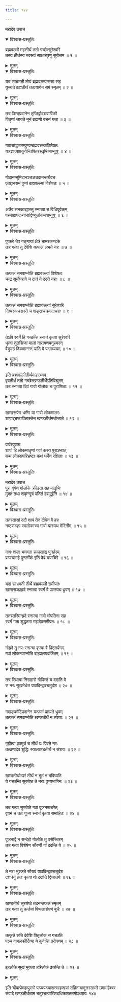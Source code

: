 ```yaml
---
title: १४४

---
```

महादेव उवाच  

<details open><summary>विश्वास-प्रस्तुतिः</summary>

ब्रह्मवल्ली महत्तीर्थं ततो गच्छेत्सुरेश्वरि  
तस्य तीर्थस्य स्वरूपं साक्षाच्छृणु सुरोत्तम ॥ १ ॥
</details>

<details><summary>मूलम्</summary>

ब्रह्मवल्ली महत्तीर्थं ततो गच्छेत्सुरेश्वरि  
तस्य तीर्थस्य स्वरूपं साक्षाच्छृणु सुरोत्तम ॥ १ ॥
</details>



<details open><summary>विश्वास-प्रस्तुतिः</summary>

यत्र साभ्रमती तोयं ब्रह्मवल्ल्यम्भसा सह  
युज्यते ब्रह्मतीर्थं तत्प्रयागेन समं स्मृतम् ॥ २ ॥
</details>

<details><summary>मूलम्</summary>

यत्र साभ्रमती तोयं ब्रह्मवल्ल्यम्भसा सह  
युज्यते ब्रह्मतीर्थं तत्प्रयागेन समं स्मृतम् ॥ २ ॥
</details>



<details open><summary>विश्वास-प्रस्तुतिः</summary>

तत्र पिण्डप्रदानेन तृप्तिर्द्वादशवार्षिकी  
पितॄणां जायते नूनं ब्रह्मणो वचनं यथा ॥ ३ ॥
</details>

<details><summary>मूलम्</summary>

तत्र पिण्डप्रदानेन तृप्तिर्द्वादशवार्षिकी  
पितॄणां जायते नूनं ब्रह्मणो वचनं यथा ॥ ३ ॥
</details>



<details open><summary>विश्वास-प्रस्तुतिः</summary>

गयाश्राद्धसमम्पुण्यम्ब्रह्मवल्ल्यांविशेषतः  
यत्रज्ञात्वाप्रकुर्वन्तिपितरस्तृप्तिमाप्नुयुः ॥ ४ ॥
</details>

<details><summary>मूलम्</summary>

गयाश्राद्धसमम्पुण्यम्ब्रह्मवल्ल्यांविशेषतः  
यत्रज्ञात्वाप्रकुर्वन्तिपितरस्तृप्तिमाप्नुयुः ॥ ४ ॥
</details>



<details open><summary>विश्वास-प्रस्तुतिः</summary>

गोदानम्भूमिदानञ्चअन्नदानन्तथैवच  
एतद्दानसमं पुण्यं ब्रह्मवल्ल्यां विशेषतः ॥ ५ ॥
</details>

<details><summary>मूलम्</summary>

गोदानम्भूमिदानञ्चअन्नदानन्तथैवच  
एतद्दानसमं पुण्यं ब्रह्मवल्ल्यां विशेषतः ॥ ५ ॥
</details>



<details open><summary>विश्वास-प्रस्तुतिः</summary>

अत्रैव सनकाद्यास्तु स्नात्वा च विधिपूर्वकम्  
परम्ब्रह्मपदध्यानाद्विष्णुलोकमवाप्नुयुः ॥ ६ ॥
</details>

<details><summary>मूलम्</summary>

अत्रैव सनकाद्यास्तु स्नात्वा च विधिपूर्वकम्  
परम्ब्रह्मपदध्यानाद्विष्णुलोकमवाप्नुयुः ॥ ६ ॥
</details>



<details open><summary>विश्वास-प्रस्तुतिः</summary>

पुष्करे चैव गङ्गायां क्षेत्रे चामरकण्टके  
तत्र गत्वा तु देवेशि यत्फलं लभते नरः ॥ ७ ॥
</details>

<details><summary>मूलम्</summary>

पुष्करे चैव गङ्गायां क्षेत्रे चामरकण्टके  
तत्र गत्वा तु देवेशि यत्फलं लभते नरः ॥ ७ ॥
</details>



<details open><summary>विश्वास-प्रस्तुतिः</summary>

तत्फलं समवाप्नोति ब्रह्मवल्ल्यां विशेषतः  
चन्द्र सूर्योपरागे च दानं ये ददते नराः ॥ ८ ॥
</details>

<details><summary>मूलम्</summary>

तत्फलं समवाप्नोति ब्रह्मवल्ल्यां विशेषतः  
चन्द्र सूर्योपरागे च दानं ये ददते नराः ॥ ८ ॥
</details>



<details open><summary>विश्वास-प्रस्तुतिः</summary>

तत्फलं समवाप्नोति ब्रह्मावल्ल्यां सुरेश्वरि  
दिव्यरूपधरास्ते च शङ्खचक्रगदाधराः ॥ ९ ॥
</details>

<details><summary>मूलम्</summary>

तत्फलं समवाप्नोति ब्रह्मावल्ल्यां सुरेश्वरि  
दिव्यरूपधरास्ते च शङ्खचक्रगदाधराः ॥ ९ ॥
</details>



<details open><summary>विश्वास-प्रस्तुतिः</summary>

तेऽपि स्वर्गे हि गच्छन्ति स्नानं कृत्वा सुरेश्वरि  
धृत्वा तुलसिजां मालां नारायणमनुस्मरन्  
वैकुण्ठं दिव्यमानन्दं याति वै पदमव्ययम् ॥ १० ॥
</details>

<details><summary>मूलम्</summary>

तेऽपि स्वर्गे हि गच्छन्ति स्नानं कृत्वा सुरेश्वरि  
धृत्वा तुलसिजां मालां नारायणमनुस्मरन्  
वैकुण्ठं दिव्यमानन्दं याति वै पदमव्ययम् ॥ १० ॥
</details>



<details open><summary>विश्वास-प्रस्तुतिः</summary>

इति ब्रह्मवल्लीतीर्थमाहात्म्यम्  
वृषतीर्थं ततो गच्छेत्खण्डतीर्थेऽतिविश्रुतम्  
तत्र स्नात्वा दिवं गावो गोलोकं च पुराश्रिताः ॥ ११ ॥
</details>

<details><summary>मूलम्</summary>

इति ब्रह्मवल्लीतीर्थमाहात्म्यम्  
वृषतीर्थं ततो गच्छेत्खण्डतीर्थेऽतिविश्रुतम्  
तत्र स्नात्वा दिवं गावो गोलोकं च पुराश्रिताः ॥ ११ ॥
</details>



<details open><summary>विश्वास-प्रस्तुतिः</summary>

खण्डरूपेण धर्मेण या गावो लोकमातरः  
शापाद्भ्रष्टावितास्तेन खण्डतीर्थमथोच्यते ॥ १२ ॥
</details>

<details><summary>मूलम्</summary>

खण्डरूपेण धर्मेण या गावो लोकमातरः  
शापाद्भ्रष्टावितास्तेन खण्डतीर्थमथोच्यते ॥ १२ ॥
</details>



<details open><summary>विश्वास-प्रस्तुतिः</summary>

पार्वत्युवाच  
शापो हि लोकमातॄणां गवां कस्य पुराऽभवत्  
कथं लोकात्परिभ्रष्टाः कथं धर्मेण रक्षिताः ॥ १३ ॥
</details>

<details><summary>मूलम्</summary>

पार्वत्युवाच  
शापो हि लोकमातॄणां गवां कस्य पुराऽभवत्  
कथं लोकात्परिभ्रष्टाः कथं धर्मेण रक्षिताः ॥ १३ ॥
</details>



<details open><summary>विश्वास-प्रस्तुतिः</summary>

महादेव उवाच  
पुरा वृषेण गोलोके क्रीडता सह मातृभिः  
मुक्तं तथा शकृन्मूत्रं पतितं हरमूर्द्धनि ॥ १४ ॥
</details>

<details><summary>मूलम्</summary>

महादेव उवाच  
पुरा वृषेण गोलोके क्रीडता सह मातृभिः  
मुक्तं तथा शकृन्मूत्रं पतितं हरमूर्द्धनि ॥ १४ ॥
</details>



<details open><summary>विश्वास-प्रस्तुतिः</summary>

ततस्तासां ददौ शापं तेन दोषेण वै हरः  
नष्टसञ्ज्ञा स्वलोकाच्च गावो यास्यथ मेदिनीम् ॥ १५ ॥
</details>

<details><summary>मूलम्</summary>

ततस्तासां ददौ शापं तेन दोषेण वै हरः  
नष्टसञ्ज्ञा स्वलोकाच्च गावो यास्यथ मेदिनीम् ॥ १५ ॥
</details>



<details open><summary>विश्वास-प्रस्तुतिः</summary>

गावः शप्ता भगवता सम्प्रसाद्य पुनर्हरम्  
प्राप्स्यामहे पुनर्लोकं इति देवं ययाचिरे ॥ १६ ॥
</details>

<details><summary>मूलम्</summary>

गावः शप्ता भगवता सम्प्रसाद्य पुनर्हरम्  
प्राप्स्यामहे पुनर्लोकं इति देवं ययाचिरे ॥ १६ ॥
</details>



<details open><summary>विश्वास-प्रस्तुतिः</summary>

यदा साभ्रमती तीर्थे ब्रह्मवल्ली समीपतः  
खण्डसञ्ज्ञह्रदे स्नात्वा स्वर्गं वै प्राप्स्यथ ध्रुवम् ॥ १७ ॥
</details>

<details><summary>मूलम्</summary>

यदा साभ्रमती तीर्थे ब्रह्मवल्ली समीपतः  
खण्डसञ्ज्ञह्रदे स्नात्वा स्वर्गं वै प्राप्स्यथ ध्रुवम् ॥ १७ ॥
</details>



<details open><summary>विश्वास-प्रस्तुतिः</summary>

ततस्तस्मिन्ह्रदे स्नात्वा गावो गोपतिना सह  
स्वर्गं गता शुद्धतमा महादेवसमीपतः ॥ १८ ॥
</details>

<details><summary>मूलम्</summary>

ततस्तस्मिन्ह्रदे स्नात्वा गावो गोपतिना सह  
स्वर्गं गता शुद्धतमा महादेवसमीपतः ॥ १८ ॥
</details>



<details open><summary>विश्वास-प्रस्तुतिः</summary>

गोह्रदे तु नरः स्नात्वा कृत्वा वै पितृतर्पणम्  
गवां लोकमवाप्नोति दाहप्रलयवर्जितम् ॥ १९ ॥
</details>

<details><summary>मूलम्</summary>

गोह्रदे तु नरः स्नात्वा कृत्वा वै पितृतर्पणम्  
गवां लोकमवाप्नोति दाहप्रलयवर्जितम् ॥ १९ ॥
</details>



<details open><summary>विश्वास-प्रस्तुतिः</summary>

तत्र स्थित्वा निराहारो गोपिण्डं च ददाति वै  
स नरः सुखमेधेत यावदिन्द्राश्चतुर्दश ॥ २० ॥
</details>

<details><summary>मूलम्</summary>

तत्र स्थित्वा निराहारो गोपिण्डं च ददाति वै  
स नरः सुखमेधेत यावदिन्द्राश्चतुर्दश ॥ २० ॥
</details>



<details open><summary>विश्वास-प्रस्तुतिः</summary>

गवाङ्कोटिप्रदानेन यत्फलं प्राप्यते ध्रुवम्  
तत्फलं समवाप्नोति खण्डतीर्थे न संशयः ॥ २१ ॥
</details>

<details><summary>मूलम्</summary>

गवाङ्कोटिप्रदानेन यत्फलं प्राप्यते ध्रुवम्  
तत्फलं समवाप्नोति खण्डतीर्थे न संशयः ॥ २१ ॥
</details>



<details open><summary>विश्वास-प्रस्तुतिः</summary>

गृहीत्वा वृषमूत्रं च तीर्थं यः पिबते नरः  
तत्क्षणादेव शुद्धिः स्यात्खण्डतीर्थे न संशयः ॥ २२ ॥
</details>

<details><summary>मूलम्</summary>

गृहीत्वा वृषमूत्रं च तीर्थं यः पिबते नरः  
तत्क्षणादेव शुद्धिः स्यात्खण्डतीर्थे न संशयः ॥ २२ ॥
</details>



<details open><summary>विश्वास-प्रस्तुतिः</summary>

खण्डतीर्थात्परं तीर्थं न भूतं न भविष्यति  
ये गच्छन्ति सुरश्रेष्ठ ते नराः पुण्यभागिनः ॥ २३ ॥
</details>

<details><summary>मूलम्</summary>

खण्डतीर्थात्परं तीर्थं न भूतं न भविष्यति  
ये गच्छन्ति सुरश्रेष्ठ ते नराः पुण्यभागिनः ॥ २३ ॥
</details>



<details open><summary>विश्वास-प्रस्तुतिः</summary>

तत्र गत्वा सुरश्रेष्ठे गवां पूजनमाचरेत्  
वृषभं च ततः पूज्य स्नानं कृत्वा समाहितः ॥ २४ ॥
</details>

<details><summary>मूलम्</summary>

तत्र गत्वा सुरश्रेष्ठे गवां पूजनमाचरेत्  
वृषभं च ततः पूज्य स्नानं कृत्वा समाहितः ॥ २४ ॥
</details>



<details open><summary>विश्वास-प्रस्तुतिः</summary>

पूजनाद्वै न सन्देहो गोलोके तु वसेच्चिरम्  
तत्र गत्वा विशेषेण सौवर्णी गां ददन्ति ये ॥ २५ ॥
</details>

<details><summary>मूलम्</summary>

पूजनाद्वै न सन्देहो गोलोके तु वसेच्चिरम्  
तत्र गत्वा विशेषेण सौवर्णी गां ददन्ति ये ॥ २५ ॥
</details>



<details open><summary>विश्वास-प्रस्तुतिः</summary>

ते नरा भुञ्जते सौख्यं यावदिन्द्राश्चतुर्दश  
दशधेनुं ततः कृत्वा यो ददाति द्विजातये ॥ २६ ॥
</details>

<details><summary>मूलम्</summary>

ते नरा भुञ्जते सौख्यं यावदिन्द्राश्चतुर्दश  
दशधेनुं ततः कृत्वा यो ददाति द्विजातये ॥ २६ ॥
</details>



<details open><summary>विश्वास-प्रस्तुतिः</summary>

खण्डतीर्थे सुरश्रेष्ठे तदनन्तफलं स्मृतम्  
तत्र गत्वा तु कर्त्तव्यं पिप्पलारोपणं बुधैः ॥ २७ ॥
</details>

<details><summary>मूलम्</summary>

खण्डतीर्थे सुरश्रेष्ठे तदनन्तफलं स्मृतम्  
तत्र गत्वा तु कर्त्तव्यं पिप्पलारोपणं बुधैः ॥ २७ ॥
</details>



<details open><summary>विश्वास-प्रस्तुतिः</summary>

तत्कृते सति देवेशि पितृलोकं स गच्छति  
पञ्च वामलकीर्दिव्या ये कुर्वन्ति प्ररोपणम् ॥ २८ ॥
</details>

<details><summary>मूलम्</summary>

तत्कृते सति देवेशि पितृलोकं स गच्छति  
पञ्च वामलकीर्दिव्या ये कुर्वन्ति प्ररोपणम् ॥ २८ ॥
</details>



<details open><summary>विश्वास-प्रस्तुतिः</summary>

इहलोके सुखं भुक्त्वा हरिलोकं व्रजन्ति ते ॥ २९ ॥
</details>

<details><summary>मूलम्</summary>

इहलोके सुखं भुक्त्वा हरिलोकं व्रजन्ति ते ॥ २९ ॥
</details>


इति श्रीपाद्मेमहापुराणे पञ्चपञ्चाशत्साहस्र्यां संहितायामुत्तरखण्डे उमामहेश्वर  
संवादे खण्डतीर्थन्नाम चतुश्चत्वारिंशदधिकशततमोऽध्यायः १४४